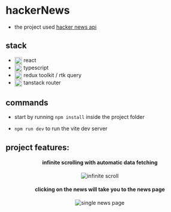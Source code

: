 # hackerNews

- <div>
    <span> the project used </span>
    <a href="https://github.com/HackerNews/API" target="_blank">
      hacker news api
    </a>
 </div>

## stack

- <div>
    <picture>
      <img src="https://i.ibb.co/y58tKD0/React-icon-svg.png" alt="react logo" align="center"  width="20" height="20"/>
    </picture>
    <span>react</span>
  </div> 

- <div>
    <picture>
      <img src="https://i.ibb.co/0Gmb8s0/Typescript-logo-2020-svg.png" alt="ts logo" align="center"  width="20" height="20"/>
    </picture>
    <span>typescript</span>
  </div> 

- <div>
    <picture>
      <img src="https://i.ibb.co/J7TYjvf/redux-logo.png" alt="redux toolkit logo" align="center"  width="20" height="20"/>
    </picture>
    <span>redux toolkit / rtk query</span>
  </div> 

- <div>
    <picture>
      <img src="https://i.ibb.co/QfwPwZ3/router-logo.png" alt="tanstack router logo" align="center"  width="20" height="20"/>
    </picture>
    <span>tanstack router</span>
  </div>  

  
## commands

- start by running `npm install` inside the project folder

- `npm run dev` to run the vite dev server

## project features:

#### <p align="center">infinite scrolling with automatic data fetching</p>
<div align="center">
  <picture>
    <img src="https://i.ibb.co/X7f8nzY/scroll.gif" alt="infinite scroll" align="center"/>
  </picture>
</div>

#### <p align="center">сlicking on the news will take you to the news page</p>
<div align="center" margin-bottom="200px">
  <picture>
    <img src="https://i.ibb.co/nzhhm3S/single-Page.gif" alt="single news page" align="center"/>
  </picture>
</div>
